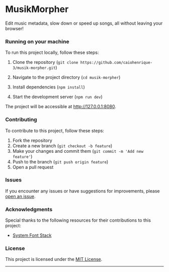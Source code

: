 # MusikMorpher

Edit music metadata, slow down or speed up songs, all without leaving your
browser!

### Running on your machine

To run this project locally, follow these steps:

1. Clone the repository
   (`git clone https://github.com/caiohenrique-3/musik-morpher.git`)

2. Navigate to the project directory (`cd musik-morpher`)

3. Install dependencies (`npm install`)

4. Start the development server (`npm run dev`)

The project will be accessible at http://127.0.0.1:8080.

### Contributing

To contribute to this project, follow these steps:

1. Fork the repository
2. Create a new branch (`git checkout -b feature`)
3. Make your changes and commit them (`git commit -m 'Add new feature'`)
4. Push to the branch (`git push origin feature`)
5. Open a pull request

### Issues

If you encounter any issues or have suggestions for improvements, please
[open an issue](https://github.com/caiohenrique-3/musik-morpher/issues).

### Acknowledgments

Special thanks to the following resources for their contributions to this
project:

- [System Font Stack](https://systemfontstack.com/)

### License

This project is licensed under the [MIT License](LICENSE).

---
